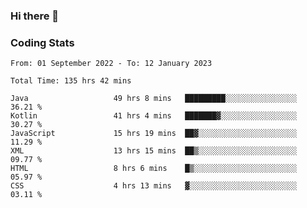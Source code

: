 ### Hi there 👋

<!--
**Girrafeec/girrafeec** is a ✨ _special_ ✨ repository because its `README.md` (this file) appears on your GitHub profile.

Here are some ideas to get you started:

- 🔭 I’m currently working on ...
- 🌱 I’m currently learning ...
- 👯 I’m looking to collaborate on ...
- 🤔 I’m looking for help with ...
- 💬 Ask me about ...
- 📫 How to reach me: ...
- 😄 Pronouns: ...
- ⚡ Fun fact: ...
-->

### Coding Stats
<!--START_SECTION:waka-->

```text
From: 01 September 2022 - To: 12 January 2023

Total Time: 135 hrs 42 mins

Java                   49 hrs 8 mins   █████████░░░░░░░░░░░░░░░░   36.21 %
Kotlin                 41 hrs 4 mins   ███████▓░░░░░░░░░░░░░░░░░   30.27 %
JavaScript             15 hrs 19 mins  ██▓░░░░░░░░░░░░░░░░░░░░░░   11.29 %
XML                    13 hrs 15 mins  ██▒░░░░░░░░░░░░░░░░░░░░░░   09.77 %
HTML                   8 hrs 6 mins    █▒░░░░░░░░░░░░░░░░░░░░░░░   05.97 %
CSS                    4 hrs 13 mins   ▓░░░░░░░░░░░░░░░░░░░░░░░░   03.11 %
```

<!--END_SECTION:waka-->
